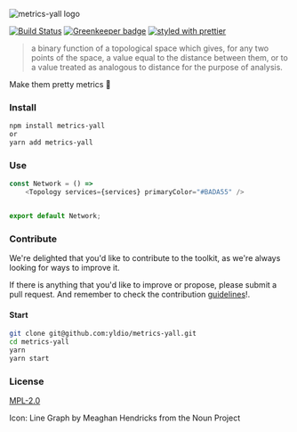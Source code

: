 ![metrics-yall logo](https://i.imgur.com/T1uJKdx.png)

[![Build Status](https://travis-ci.org/yldio/metrics-yall.svg?branch=master)](https://travis-ci.org/yldio/metrics-yall)
[![Greenkeeper badge](https://badges.greenkeeper.io/yldio/metrics-yall.svg)](https://greenkeeper.io/)
[![styled with prettier](https://img.shields.io/badge/styled_with-prettier-ff69b4.svg)](https://github.com/prettier/prettier)

>  a binary function of a topological space which gives, for any two points of the space, a value equal to the distance between them, or to a value treated as analogous to distance for the purpose of analysis.

Make them pretty metrics 🚀

### Install

```bash static
npm install metrics-yall
or
yarn add metrics-yall
```

### Use

```js static
const Network = () =>
    <Topology services={services} primaryColor="#BADA55" />


export default Network;
```

### Contribute

We're delighted that you'd like to contribute to the toolkit, as we're always looking for ways to improve it.

If there is anything that you'd like to improve or propose, please submit a pull request. And remember to check the contribution [guidelines](CONTRIBUTING.md)!.

#### Start

```bash static
git clone git@github.com:yldio/metrics-yall.git
cd metrics-yall
yarn
yarn start
```

### License

[MPL-2.0](LICENSE)

Icon: Line Graph by Meaghan Hendricks from the Noun Project
